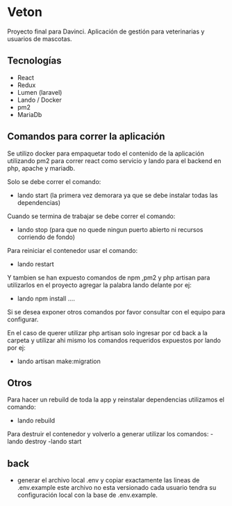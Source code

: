# Veton
Proyecto final para Davinci. Aplicación de gestión para veterinarias y usuarios de mascotas.

## Tecnologías
- React
- Redux
- Lumen (laravel)
- Lando / Docker
- pm2 
- MariaDb

## Comandos para correr la aplicación
Se utilizo docker para empaquetar todo el contenido de la aplicación  utilizando pm2 para correr react como servicio y lando para el backend en php, apache y mariadb. 

Solo se debe correr el comando:
- lando start (la primera vez demorara ya que se debe instalar todas las dependencias)

Cuando se termina de trabajar se debe correr el comando:
- lando stop (para que no quede ningun puerto abierto ni recursos corriendo de fondo)

Para reiniciar el contenedor usar el comando:
- lando restart

Y tambien se han expuesto comandos de npm ,pm2 y php artisan para utilizarlos en el proyecto agregar la palabra lando delante por ej:
- lando npm install ....

Si se desea exponer otros comandos por favor consultar con el equipo para configurar.

En el caso de querer utilizar php artisan solo ingresar por cd back a la carpeta y utilizar ahi mismo los comandos requeridos expuestos por lando por ej:
- lando artisan make:migration

## Otros
Para hacer un rebuild de toda la app y reinstalar dependencias utilizamos el comando:
- lando rebuild

Para destruir el contenedor y volverlo a generar utilizar los comandos:
-lando destroy
-lando start

## back
- generar el archivo local .env y copiar exactamente las lineas de .env.example este archivo no esta versionado cada usuario tendra su configuración local con la base de .env.example.



